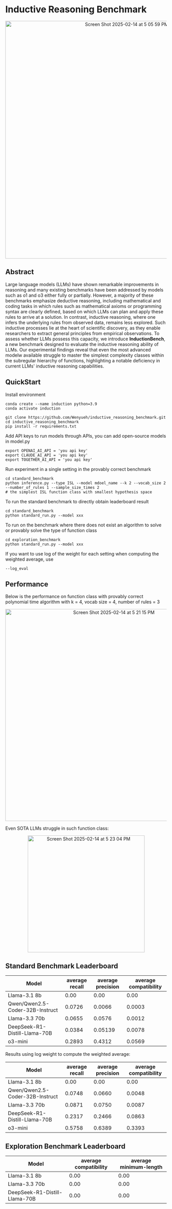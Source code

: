 # Inductive Reasoning Benchmark

<p align="center">
  <img width="742" alt="Screen Shot 2025-02-14 at 5 05 59 PM" src="https://github.com/user-attachments/assets/b7cbc723-01cc-45b4-ac61-18822ebf05ae" />
</p>



## Abstract
Large language models (LLMs) have shown remarkable improvements in reasoning and many existing benchmarks have been addressed by models such as o1 and o3 either fully or partially. However, a majority of these benchmarks emphasize deductive reasoning, including mathematical and coding tasks in which rules such as mathematical axioms or programming syntax are clearly defined, based on which LLMs can plan and apply these rules to arrive at a solution. In contrast, inductive reasoning, where one infers the underlying rules from observed data, remains less explored. Such inductive processes lie at the heart of scientific discovery, as they enable researchers to extract general principles from empirical observations. To assess whether LLMs possess this capacity, we introduce **InductionBench**, a new benchmark designed to evaluate the inductive reasoning ability of LLMs. Our experimental findings reveal that even the most advanced modelw available struggle to master the simplest complexity classes within the subregular hierarchy of functions, highlighting a notable deficiency in current LLMs' inductive reasoning capabilities.


## QuickStart
Install environment
```
conda create --name induction python=3.9
conda activate induction

git clone https://github.com/Wenyueh/inductive_reasoning_benchmark.git
cd inductive_reasoning_benchmark
pip install -r requirements.txt
```
Add API keys to run models through APIs, you can add open-source models in model.py
```
export OPENAI_AI_API = 'you api key'
export CLAUDE_AI_API = 'you api key'
export TOGETHER_AI_API = 'you api key'
```
Run experiment in a single setting in the provably correct benchmark
```
cd standard_benchmark
python inference.py --type ISL --model mdoel_name --k 2 --vocab_size 2 --number_of_rules 1 --sample_size_times 2
# the simplest ISL function class with smallest hypothesis space
```
To run the standard benchmark to directly obtain leaderboard result
```
cd standard_benchmark
python standard_run.py --model xxx
```
To run on the benchmark where there does not exist an algorithm to solve or provably solve the type of function class
```
cd exploration_benchmark
python standard_run.py --model xxx
```

If you want to use log of the weight for each setting when computing the weighted average, use 
```
--log_eval
```

## Performance
Below is the performance on function class with provably correct polynomial time algorithm with k = 4, vocab size = 4, number of rules = 3
<p align="center">
  <img width="662" alt="Screen Shot 2025-02-14 at 5 21 15 PM" src="https://github.com/user-attachments/assets/15642df6-b07c-4ed5-8474-374b2d66aa16" />
</p>

Even SOTA LLMs struggle in such function class:
<p align="center">
<img width="365" alt="Screen Shot 2025-02-14 at 5 23 04 PM" src="https://github.com/user-attachments/assets/8b4e9b65-f106-4991-bcfa-4321b8ed8a8b" />
</p>



## Standard Benchmark Leaderboard

Model | average recall | average precision | average compatibility
------|------|------|------
Llama-3.1 8b | 0.00 | 0.00 | 0.00
Qwen/Qwen2.5-Coder-32B-Instruct | 0.0726 | 0.0066 | 0.0003 
Llama-3.3 70b | 0.0655 | 0.0576 | 0.0012
DeepSeek-R1-Distill-Llama-70B | 0.0384 | 0.05139 | 0.0078 
o3-mini | 0.2893 | 0.4312 | 0.0569

Results using log weight to compute the weighted average:

Model | average recall | average precision | average compatibility
------|------|------|------
Llama-3.1 8b | 0.00 | 0.00 | 0.00
Qwen/Qwen2.5-Coder-32B-Instruct | 0.0748 | 0.0660 | 0.0048 
Llama-3.3 70b | 0.0871 | 0.0750 | 0.0087
DeepSeek-R1-Distill-Llama-70B | 0.2317 | 0.2466 | 0.0863
o3-mini | 0.5758 | 0.6389 | 0.3393

## Exploration Benchmark Leaderboard

Model | average compatibility | average minimum-length
------|------|------
Llama-3.1 8b | 0.00 | 0.00
Llama-3.3 70b | 0.00 | 0.00
DeepSeek-R1-Distill-Llama-70B | 0.00 | 0.00 
